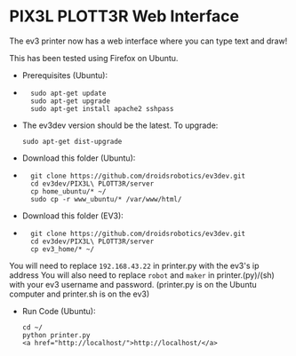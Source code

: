 <h1>PIX3L PLOTT3R Web Interface</h1>

The ev3 printer now has a web interface where you can type text and draw!

This has been tested using Firefox on Ubuntu.



*   Prerequisites (Ubuntu):
*   
        sudo apt-get update
        sudo apt-get upgrade
        sudo apt-get install apache2 sshpass

*   The ev3dev version should be the latest. To upgrade:

        sudo apt-get dist-upgrade


*   Download this folder (Ubuntu):
*   
        git clone https://github.com/droidsrobotics/ev3dev.git
        cd ev3dev/PIX3L\ PLOTT3R/server
        cp home_ubuntu/* ~/
        sudo cp -r www_ubuntu/* /var/www/html/

*   Download this folder (EV3):
*   
        git clone https://github.com/droidsrobotics/ev3dev.git
        cd ev3dev/PIX3L\ PLOTT3R/server
        cp ev3_home/* ~/

You will need to replace <code>192.168.43.22</code> in printer.py with the ev3's ip address
You will also need to replace <code>robot</code> and <code>maker</code> in printer.(py)/(sh) with your ev3 username and password.
(printer.py is on the Ubuntu computer and printer.sh is on the ev3)

*   Run Code (Ubuntu):
  
        cd ~/
        python printer.py
        <a href="http://localhost/">http://localhost/</a>

